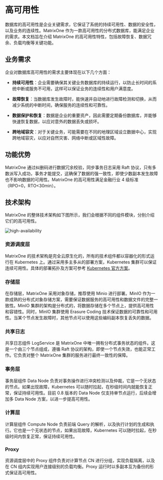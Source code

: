 # 高可用性

数据库的高可用性是企业关键需求，它保证了系统的持续可用性、数据的安全性，以及业务的连续性。MatrixOne 作为一款高可用性的分布式数据库，能满足企业的需求。本文档旨在介绍 MatrixOne 的高可用性特性，包括故障恢复、数据冗余、负载均衡等关键功能。

## 业务需求

企业对数据库高可用性的需求主要体现在以下几个方面：

* **持续可用性**：企业需要确保其关键业务数据库的持续运行，以防止长时间的系统中断或服务不可用，这样可以保证业务的连续性和用户满意度。

* **故障恢复**：当数据库发生故障时，能快速并自动地进行故障检测和切换，从而减少系统的中断时间，确保服务的连续性和可靠性。

* **数据保护和恢复**：数据是企业的重要资产，因此需要定期备份数据库，并能够快速恢复数据，以应对意外的数据丢失或损坏。

* **跨地域容灾**：对于关键业务，可能需要在不同的地理区域设立数据中心，实现跨地域容灾，以应对自然灾害、网络中断或区域性故障。

## 功能优势

MatrixOne 通过纠删码进行数据冗余校验，同步事务日志采用 Raft 协议，只有多数派写入成功，事务才能提交，这确保了数据的强一致性，即使少数副本发生故障也不影响数据的可用性。MatrixOne 的高可用性满足金融行业 4 级标准（RPO=0，RTO<30min）。

## 技术架构

MatrixOne 的整体技术架构如下图所示，我们会根据不同的组件模块，分别介绍它们的高可用性。

![high-availability](https://community-shared-data-1308875761.cos.ap-beijing.myqcloud.com/artwork/docs/overview/high-availability.png)

### 资源调度层

MatrixOne 的技术架构是完全云原生化的，所有的技术组件都以容器化的形式运行在 Kubernetes 上。通过采用多主多从的部署方案，Kubernetes 集群可以保证连续可用性。具体的部署拓扑及方案可参考 [Kubernetes 官方方案](https://kubernetes.io/docs/setup/production-environment/tools/kubeadm/ha-topology/)。

### 存储层

在存储层，MatrixOne 采用对象存储，推荐使用 Minio 进行部署。MinIO 作为一款成熟的分布式对象存储方案，需要保证数据服务的高可用性和数据文件的完整一致性。MinIO 集群的架构是分布式的，将数据存储在多个节点上，提供高可用性和容错性。同时，MinIO 集群使用 Erasure Coding 技术保证数据的可靠性和可用性。当某个节点发生故障时，其他节点可以使用这些编码副本恢复丢失的数据。

### 共享日志

共享日志组件 LogService 是 MatrixOne 中唯一拥有分布式事务状态的组件。这是一个由三个节点组成，遵循 Raft 协议的架构，即使一个节点失效，也能正常工作。它负责对整个 MatrixOne 集群的服务进行最终一致性的保障。

### 事务层

事务层组件 Data Node 负责对事务操作进行冲突检测以及仲裁，它是一个无状态的节点。如果出现故障，Kubernetes 可以随时拉起，在秒级时间内就能恢复正常，保证持续可用性。目前 0.8 版本的 Data Node 仅支持单节点运行，后续会增加多 Data Node 方案，以进一步提高可用性。

### 计算层

计算层组件 Compute Node 负责前端 Query 的解析，以及执行计划的生成和执行。它也是一个无状态的节点，如果出现故障，Kubernetes 可以随时拉起，在秒级时间内恢复正常，保证持续可用性。

### Proxy

资源调度层中的 Proxy 组件负责对计算节点 CN 进行分组，实现负载隔离，以及在 CN 组内实现用户连接级别的负载均衡。Proxy 运行时以多副本互为备份的形式保证高可用性。
